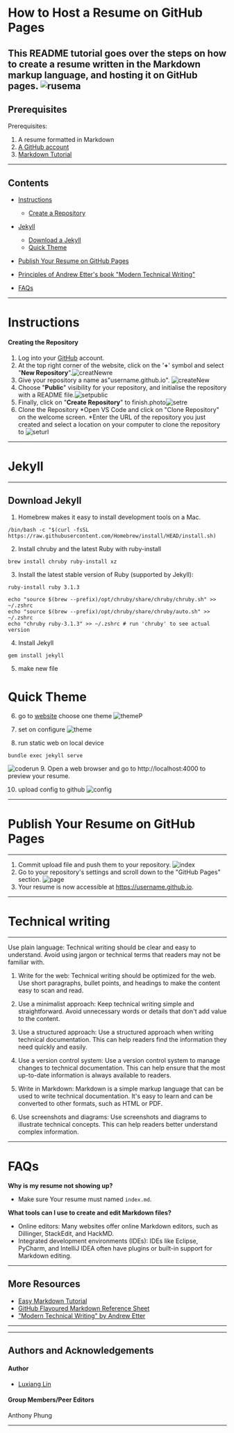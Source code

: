 # How to Host a Resume on GitHub Pages

This README tutorial goes over the steps on how to create a resume written in the Markdown markup language, and hosting it on GitHub pages. ![rusema](Gifs/resume.gif)
---
## Prerequisites
Prerequisites:

1. A resume formatted in Markdown
2. [A GitHub account](https://pages.github.com/)
3. [Markdown Tutorial](https://www.markdowntutorial.com/)


---
## Contents
* [Instructions](#Instructions)
   * [Create a Repository]()
* [Jekyll](#Jekyll)
  * [Download a Jekyll](#Download-a-Jekyll)
  * [Quick Theme](#Quick-Theme)

* [Publish Your Resume on GitHub Pages](#Publish-Your-Resume-on-GitHub-Pages)

* [Principles of Andrew Etter's book "Modern Technical Writing"](#Technical-writing)
* [FAQs](#FAQs)

--- 
# Instructions


#### Creating the Repository

1. Log into your [GitHub](https://GitHub.com) account.
2. At the top right corner of the website, click on the '**+**' symbol and select "**New Repository**".![creatNewre](Gifs/clickrepository.jpg)
3. Give your repository a name as"username.github.io". ![createNew](Gifs/createRepository.gif)
4. Choose "**Public**" visibility for your repository, and initialise the repository with a README file.![setpublic](Gifs/setPublic.jpg)
6. Finally, click on "**Create Repository**" to finish.photo![setre](Gifs/createre.jpg)
7. Clone the Repository
    *Open VS Code and click on "Clone Repository" on the welcome screen.
    *Enter the URL of the repository you just created and select a location on your computer to clone the repository to 
    ![seturl](Gifs/clone_to_vscode.gif)

---
# Jekyll
---
## Download Jekyll
1. Homebrew makes it easy to install development tools on a Mac.
```
/bin/bash -c "$(curl -fsSL https://raw.githubusercontent.com/Homebrew/install/HEAD/install.sh)
```
2. Install chruby and the latest Ruby with ruby-install
```
brew install chruby ruby-install xz
```
3. Install the latest stable version of Ruby (supported by Jekyll):
```
ruby-install ruby 3.1.3
```
```
echo "source $(brew --prefix)/opt/chruby/share/chruby/chruby.sh" >> ~/.zshrc
echo "source $(brew --prefix)/opt/chruby/share/chruby/auto.sh" >> ~/.zshrc
echo "chruby ruby-3.1.3" >> ~/.zshrc # run 'chruby' to see actual version
```
4. Install Jekyll
 ```
 gem install jekyll
 ```
5. make new file
# Quick Theme
6. go to [website](https://pages.github.com/themes/) choose one theme
![themeP](Gifs/themepage.jpg)

7. set on configure
![theme](Gifs/theme.jpg)

8. run static web on local device
```
bundle exec jekyll serve
```
![coderun](Gifs/coderun.jpg)
9. Open a web browser and go to http://localhost:4000 to preview your resume.

10. upload config to github
![config](Gifs/uploadconfig.gif)




---
# Publish Your Resume on GitHub Pages
---
 1. Commit upload file and push them to your repository.
 ![index](Gifs/upload_index.gif) 
 2. Go to your repository's settings and scroll down to the "GitHub Pages" section. ![page](Gifs/hostpage.gif)
 3. Your resume is now accessible at https://username.github.io.

---
# Technical writing
---
Use plain language: Technical writing should be clear and easy to understand. Avoid using jargon or technical terms that readers may not be familiar with.

1. Write for the web: Technical writing should be optimized for the web. Use short paragraphs, bullet points, and headings to make the content easy to scan and read.

2. Use a minimalist approach: Keep technical writing simple and straightforward. Avoid unnecessary words or details that don't add value to the content.

3. Use a structured approach: Use a structured approach when writing technical documentation. This can help readers find the information they need quickly and easily.

4. Use a version control system: Use a version control system to manage changes to technical documentation. This can help ensure that the most up-to-date information is always available to readers.

5. Write in Markdown: Markdown is a simple markup language that can be used to write technical documentation. It's easy to learn and can be converted to other formats, such as HTML or PDF.

6. Use screenshots and diagrams: Use screenshots and diagrams to illustrate technical concepts. This can help readers better understand complex information.



---
# FAQs
**Why is my resume not showing up?**
* Make sure Your resume must named ```index.md```.

**What tools can I use to create and edit Markdown files?**
* Online editors: Many websites offer online Markdown editors, such as Dillinger, StackEdit, and HackMD.
* Integrated development environments (IDEs): IDEs like Eclipse, PyCharm, and IntelliJ IDEA often have plugins or built-in support for Markdown editing.



---
## More Resources
* [Easy Markdown Tutorial](https://www.markdowntutorial.com)
* [GitHub Flavoured Markdown Reference Sheet](https://guides.github.com/pdfs/markdown-cheatsheet-online.pdf)
* ["Modern Technical Writing" by Andrew Etter](https://www.amazon.com/Modern-Technical-Writing-Introduction-Documentation-ebook/dp/B01A2QL9SS)

---

---
## Authors and Acknowledgements 
#### **Author**
* [Luxiang Lin](https://github.com/Dav888Lucien/Dav888Lucien.github.io)  
#### **Group Members/Peer Editors**
Anthony Phung 

---








